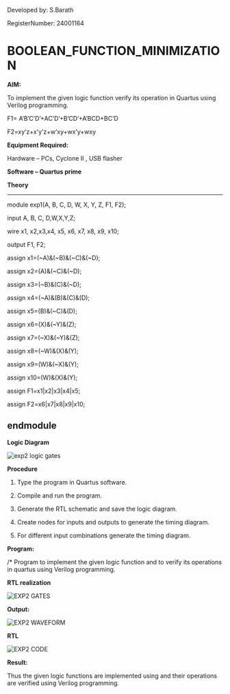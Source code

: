 Developed by:  S.Barath

RegisterNumber: 24001164


# BOOLEAN_FUNCTION_MINIMIZATION

**AIM:**

To implement the given logic function verify its operation in Quartus using Verilog programming.

F1= A’B’C’D’+AC’D’+B’CD’+A’BCD+BC’D 

F2=xy’z+x’y’z+w’xy+wx’y+wxy

**Equipment Required:**

Hardware – PCs, Cyclone II , USB flasher

**Software – Quartus prime**

**Theory**

-----------
module exp1(A, B, C, D, W, X, Y, Z, F1, F2);

input A, B, C, D,W,X,Y,Z;

wire x1, x2,x3,x4, x5, x6, x7, x8, x9, x10;

output F1, F2;

assign x1=(~A)&(~B)&(~C)&(~D);

assign x2=(A)&(~C)&(~D); 

assign x3=(~B)&(C)&(~D);

assign x4=(~A)&(B)&(C)&(D);

assign x5=(B)&(~C)&(D);

assign x6=(X)&(~Y)&(Z);

assign x7=(~X)&(~Y)&(Z);

assign x8=(~W)&(X)&(Y);

assign x9=(W)&(~X)&(Y);

assign x10=(W)&(X)&(Y);

assign F1=x1|x2|x3|x4|x5;

assign F2=x6|x7|x8|x9|x10;

endmodule
---------

**Logic Diagram**

![exp2 logic gates](https://github.com/user-attachments/assets/e912039a-441e-4d70-abc7-ccfe13349a47)

**Procedure**

1.	Type the program in Quartus software.

2.	Compile and run the program.

3.	Generate the RTL schematic and save the logic diagram.

4.	Create nodes for inputs and outputs to generate the timing diagram.

5.	For different input combinations generate the timing diagram.


**Program:**

/* Program to implement the given logic function and to verify its operations in quartus using Verilog programming. 




**RTL realization**

![EXP2 GATES](https://github.com/user-attachments/assets/979b5551-36f8-4db9-b999-75f8619cad92)

**Output:**

![EXP2 WAVEFORM](https://github.com/user-attachments/assets/d342cffd-3b2f-4f19-8225-ce38f5f1cd06)

**RTL**

![EXP2 CODE](https://github.com/user-attachments/assets/6fdc621b-25c0-4f4a-8e9d-798875b4e6fa)


**Result:**

Thus the given logic functions are implemented using and their operations are verified using Verilog programming.
